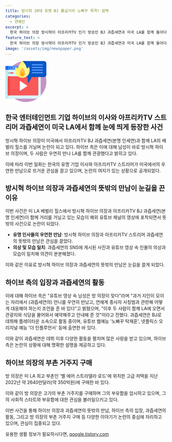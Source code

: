 ```yaml
---
title: 방시혁 20대 유명 BJ 美길거리 노빠꾸 목격! 깜짝
categories:
  - 연예인
excerpt: >
  한국 하이브 의장 방시혁이 아프리카TV 인기 방송인 BJ 과즙세연과 미국 LA를 함께 돌아다니는 모습이 영상에 포착되었다. 이들은 LA의 관광지를 방문하고 식당을 예약하는 등 함께 시간을 보냈다고 밝혔다. 이에 대한 응원과 호기심이 모이는 가운데, 과즙세연은 오리지널 예능에 출연하는 등 젊은 세대들 사이에서 인기를 끌고 있다. 방 의장은 LA에서 고급 저택을 샀다는 사실도 함께 알려져 화제가 되었다. 사진과 유튜브 영상을 통해 이들의 교류와 LA 생활을 엿볼 수 있어 이목을 끌고 있다.
feature_text: >
  한국 하이브 의장 방시혁이 아프리카TV 인기 방송인 BJ 과즙세연과 미국 LA를 함께 돌아다니는 모습이 영상에 포착되었다. 이들은 LA의 관광지를 방문하고 식당을 예약하는 등 함께 시간을 보냈다고 밝혔다. 이에 대한 응원과 호기심이 모이는 가운데, 과즙세연은 오리지널 예능에 출연하는 등 젊은 세대들 사이에서 인기를 끌고 있다. 방 의장은 LA에서 고급 저택을 샀다는 사실도 함께 알려져 화제가 되었다. 사진과 유튜브 영상을 통해 이들의 교류와 LA 생활을 엿볼 수 있어 이목을 끌고 있다.
image: '/assets/img/newspaper.png'
---
```


<p><img src="/assets/img/news.png" alt="rentncar 속보" /></p>

<h2 data-ke-size="size26">한국 엔터테인먼트 기업 하이브의 이사와 아프리카TV 스트리머 과즙세연이 미국 LA에서 함께 눈에 띄게 등장한 사건</h2>

<p>방시혁 하이브 의장이 미국에서 아프리카TV BJ 과즙세연(본명 인세연)과 함께 LA의 베벌리 힐스를 거닐며 논란이 되고 있다. 하이브 측은 이에 대해 남성이 바로 방시혁 하이브 의장이며, 두 사람은 우연히 만나 LA를 함께 관광했다고 밝히고 있다.</p>

<p data-ke-size="size16">이에 따라 이번 일화는 한국의 유명 기업 이사와 아프리카TV 스트리머가 미국에서의 우연한 만남으로 뜨거운 관심을 끌고 있으며, 논란의 여지가 있는 상황으로 공개되었다.</p>

<h2 data-ke-size="size26">방시혁 하이브 의장과 과즙세연의 뜻밖의 만남이 눈길을 끈 이유</h2>

<p>이번 사건은 미 LA 베벌리 힐스에서 방시혁 하이브 의장과 아프리카TV BJ 과즙세연(본명 인세연)이 함께 거리를 거닐고 있는 모습이 해외 유튜브 채널의 영상에 포착되면서 뜻밖의 사건으로 논란이 되었다.</p>

<ul>
  <li><b>유명 인사들의 우연한 만남</b>: 방시혁 하이브 의장과 아프리카TV 스트리머 과즙세연의 뜻밖의 만남은 관심을 끌었다.</li>
  <li><b>의상 및 모습 일치</b>: 과즙세연의 SNS에 게시된 사진과 유튜브 영상 속 인물의 의상과 모습이 일치해 의견이 분분해졌다.</li>
</ul>

<p>이와 같은 이유로 방시혁 하이브 의장과 과즙세연의 뜻밖의 만남은 눈길을 끌게 되었다.</p>

<h2 data-ke-size="size26">하이브 측의 입장과 과즙세연의 활동</h2>

<p>이에 대해 하이브 측은 "유튜브 영상 속 남성은 방 의장이 맞다"라며 "과거 지인이 모이는 자리에서 (과즙세연의) 언니를 우연히 만났고, 연예계 종사자 사칭범과 관련해 어떻게 대응해야 하는지 조언을 준 바 있다"고 밝혔으며, "이후 두 사람이 함께 LA에 오면서 관광지와 식당을 물어와서 예약해주고 안내해 준 것"이라고 전했다. 과즙세연은 BJ로 데뷔해 플레이타운 소속으로 활동 중이며, 유튜브 웹예능 '노빠꾸 탁재훈', 넷플릭스 오리지널 예능 '더 인플루언서' 등에 출연한 바 있다.</p>

<p>이와 같이 과즙세연은 데뷔 이후 다양한 활동을 펼치며 많은 사랑을 받고 있으며, 하이브 측은 논란의 상황에 대해 명확한 설명을 제공하고 있다.</p>

<h2 data-ke-size="size26">하이브 의장의 부촌 거주지 구매</h2>

<p>방 의장은 미 LA 최고 부촌인 '벨 에어 스트라델라 로드'에 위치한 고급 저택을 지난 2022년 약 2640만달러(약 350억원)에 구매한 바 있다.</p>

<p data-ke-size="size16">이와 같이 방 의장은 고가의 부촌 거주지를 구매하며 그의 부유함을 암시하고 있으며, 그의 사회적 스타트와 부유함에 대한 관심을 불러일으키고 있다.</p>

<p>이번 사건을 통해 하이브 의장과 과즙세연의 뜻밖의 만남, 하이브 측의 입장, 과즙세연의 활동, 그리고 방 의장의 부촌 거주지 구매 등 다양한 이야기가 논란의 중심에 자리하고 있으며, 관심이 집중되고 있다.</p>
유용한 생활 정보가 필요하시다면, <a href="https://qoogle.tistory.com" rel="dofollow">qoogle.tistory.com</a>


